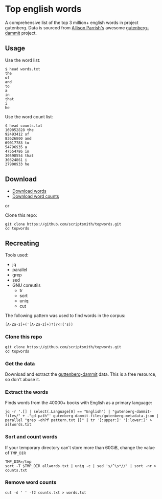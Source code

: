 # Top english words

A comprehensive list of the top 3 million+ english words in project gutenberg. Data is sourced from [Allison Parrish's](https://github.com/aparrish) awesome [gutenberg-dammit](https://github.com/aparrish/gutenberg-dammit) project.

## Usage

Use the word list:
```
$ head words.txt
the
of
and
to
a
in
that
i
he
```

Use the word count list:
```
$ head counts.txt
169852828 the
92493412 of
83626800 and
69017783 to
54796935 a
47554786 in
30598554 that
30324861 i
27900933 he
```

## Download

- [Download words](https://raw.githubusercontent.com/ScriptSmith/topwords/master/words.txt)
- [Download word counts](https://raw.githubusercontent.com/ScriptSmith/topwords/master/counts.txt)

or

Clone this repo:
```
git clone https://github.com/scriptsmith/topwords.git
cd topwords
```

## Recreating

Tools used:

- jq
- parallel
- grep
- sed
- GNU coreutils
	- tr
	- sort
	- uniq
    - cut

The following pattern was used to find words in the corpus:
```regex
[A-Za-z]+('[A-Za-z]+)?(?<!('s))
```

### Clone this repo

```
git clone https://github.com/scriptsmith/topwords.git
cd topwords
```

### Get the data

Download and extract the [guttenberg-dammit](https://github.com/aparrish/gutenberg-dammit) data. This is a free resource, so don't abuse it.

### Extract the words

Finds words from the 40000+ books with English as a primary language:

```
jq -r '.[] | select(.Language[0] == "English") | "gutenberg-dammit-files/" + ."gd-path"' gutenberg-dammit-files/gutenberg-metadata.json | parallel "grep -ohPf pattern.txt {}" | tr '[:upper:]' '[:lower:]' > allwords.txt
```

### Sort and count words

If your temporary directory can't store more than 60GiB, change the value of `TMP_DIR`

```
TMP_DIR=/tmp
sort -T $TMP_DIR allwords.txt | uniq -c | sed 's/^\s*//' | sort -nr > counts.txt
```

### Remove word counts

```
cut -d ' ' -f2 counts.txt > words.txt
```
